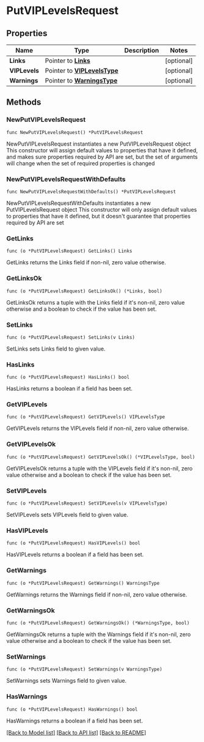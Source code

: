 # PutVIPLevelsRequest

## Properties

Name | Type | Description | Notes
------------ | ------------- | ------------- | -------------
**Links** | Pointer to [**Links**](Links.md) |  | [optional] 
**VIPLevels** | Pointer to [**VIPLevelsType**](VIPLevelsType.md) |  | [optional] 
**Warnings** | Pointer to [**WarningsType**](WarningsType.md) |  | [optional] 

## Methods

### NewPutVIPLevelsRequest

`func NewPutVIPLevelsRequest() *PutVIPLevelsRequest`

NewPutVIPLevelsRequest instantiates a new PutVIPLevelsRequest object
This constructor will assign default values to properties that have it defined,
and makes sure properties required by API are set, but the set of arguments
will change when the set of required properties is changed

### NewPutVIPLevelsRequestWithDefaults

`func NewPutVIPLevelsRequestWithDefaults() *PutVIPLevelsRequest`

NewPutVIPLevelsRequestWithDefaults instantiates a new PutVIPLevelsRequest object
This constructor will only assign default values to properties that have it defined,
but it doesn't guarantee that properties required by API are set

### GetLinks

`func (o *PutVIPLevelsRequest) GetLinks() Links`

GetLinks returns the Links field if non-nil, zero value otherwise.

### GetLinksOk

`func (o *PutVIPLevelsRequest) GetLinksOk() (*Links, bool)`

GetLinksOk returns a tuple with the Links field if it's non-nil, zero value otherwise
and a boolean to check if the value has been set.

### SetLinks

`func (o *PutVIPLevelsRequest) SetLinks(v Links)`

SetLinks sets Links field to given value.

### HasLinks

`func (o *PutVIPLevelsRequest) HasLinks() bool`

HasLinks returns a boolean if a field has been set.

### GetVIPLevels

`func (o *PutVIPLevelsRequest) GetVIPLevels() VIPLevelsType`

GetVIPLevels returns the VIPLevels field if non-nil, zero value otherwise.

### GetVIPLevelsOk

`func (o *PutVIPLevelsRequest) GetVIPLevelsOk() (*VIPLevelsType, bool)`

GetVIPLevelsOk returns a tuple with the VIPLevels field if it's non-nil, zero value otherwise
and a boolean to check if the value has been set.

### SetVIPLevels

`func (o *PutVIPLevelsRequest) SetVIPLevels(v VIPLevelsType)`

SetVIPLevels sets VIPLevels field to given value.

### HasVIPLevels

`func (o *PutVIPLevelsRequest) HasVIPLevels() bool`

HasVIPLevels returns a boolean if a field has been set.

### GetWarnings

`func (o *PutVIPLevelsRequest) GetWarnings() WarningsType`

GetWarnings returns the Warnings field if non-nil, zero value otherwise.

### GetWarningsOk

`func (o *PutVIPLevelsRequest) GetWarningsOk() (*WarningsType, bool)`

GetWarningsOk returns a tuple with the Warnings field if it's non-nil, zero value otherwise
and a boolean to check if the value has been set.

### SetWarnings

`func (o *PutVIPLevelsRequest) SetWarnings(v WarningsType)`

SetWarnings sets Warnings field to given value.

### HasWarnings

`func (o *PutVIPLevelsRequest) HasWarnings() bool`

HasWarnings returns a boolean if a field has been set.


[[Back to Model list]](../README.md#documentation-for-models) [[Back to API list]](../README.md#documentation-for-api-endpoints) [[Back to README]](../README.md)


